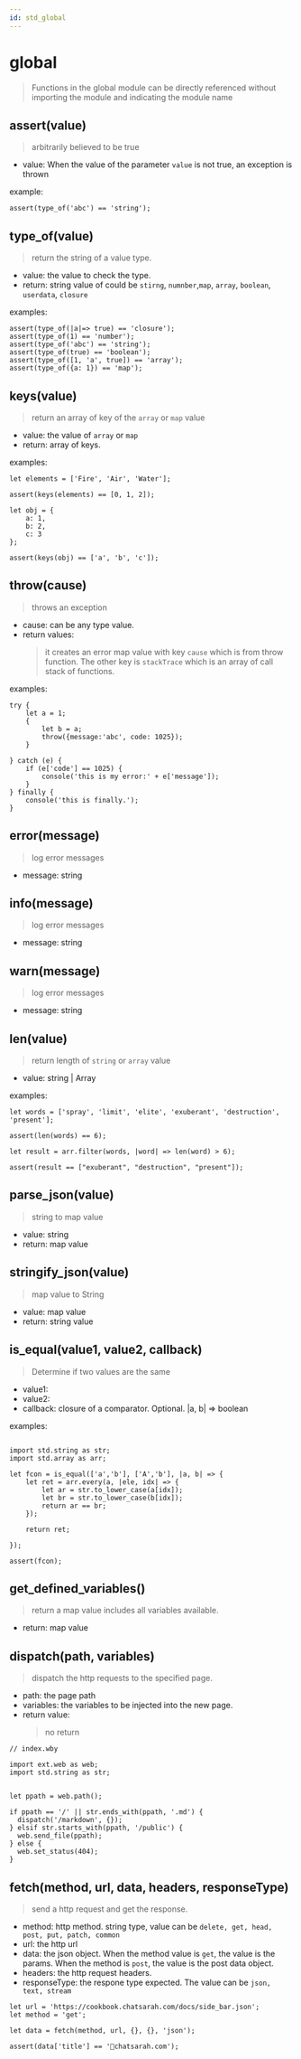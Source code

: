 ```yaml
---
id: std_global
---
```

# global
> Functions in the global module can be directly referenced without importing the module and indicating the module name

## assert(value)
> arbitrarily believed to be true
  - value: When the value of the parameter `value` is not true, an exception is thrown

example:
```
assert(type_of('abc') == 'string');
```


## type_of(value)
> return the string of a value type. 
  - value: the value to check the type. 
  - return: string value of could be `stirng`, `numnber`,`map`, `array`, `boolean`, `userdata`, `closure`

examples:
```
assert(type_of(|a|=> true) == 'closure');
assert(type_of(1) == 'number');
assert(type_of('abc') == 'string');
assert(type_of(true) == 'boolean');
assert(type_of([1, 'a', true]) == 'array');
assert(type_of({a: 1}) == 'map');
```

## keys(value)
> return an array of key of the `array` or `map` value
  - value: the value of `array` or `map`
  - return: array of keys.

examples:
```
let elements = ['Fire', 'Air', 'Water'];

assert(keys(elements) == [0, 1, 2]);

let obj = {
    a: 1,
    b: 2,
    c: 3
};

assert(keys(obj) == ['a', 'b', 'c']);
```

## throw(cause)
> throws an exception
  - cause: can be any type value.
  - return values:
    > it creates an error map value with key `cause` which is from throw function. The other key is `stackTrace` which is an array of call stack of functions.

examples:
```
try {
    let a = 1;
    {
        let b = a;
        throw({message:'abc', code: 1025});
    }
    
} catch (e) {
    if (e['code'] == 1025) {
        console('this is my error:' + e['message']);
    }
} finally {
    console('this is finally.');
}
```

## error(message)
> log error messages
- message: string

## info(message)
> log error messages
- message: string

## warn(message)
> log error messages
- message: string


## len(value)
> return length of `string` or `array` value
- value: string | Array

examples:
```
let words = ['spray', 'limit', 'elite', 'exuberant', 'destruction', 'present'];

assert(len(words) == 6);

let result = arr.filter(words, |word| => len(word) > 6);

assert(result == ["exuberant", "destruction", "present"]);
```

## parse_json(value)
> string to map value
- value: string
- return: map value

## stringify_json(value)
> map value to String
- value: map value
- return: string value

## is_equal(value1, value2, callback)
> Determine if two values are the same
- value1:
- value2:
- callback: closure of a comparator. Optional. |a, b| => boolean

examples:
```

import std.string as str;
import std.array as arr;

let fcon = is_equal(['a','b'], ['A','b'], |a, b| => {
    let ret = arr.every(a, |ele, idx| => {
        let ar = str.to_lower_case(a[idx]);
        let br = str.to_lower_case(b[idx]);
        return ar == br;
    });

    return ret;

});

assert(fcon);
```

## get\_defined\_variables()
> return a map value includes all variables available.
- return: map value




## dispatch(path, variables)
> dispatch the http requests to the specified page.
- path: the page path
- variables: the variables to be injected into the new page.
- return value:
  > no return

```
// index.wby

import ext.web as web;
import std.string as str;


let ppath = web.path();

if ppath == '/' || str.ends_with(ppath, '.md') {
  dispatch('/markdown', {});
} elsif str.starts_with(ppath, '/public') {
  web.send_file(ppath);
} else {
  web.set_status(404);
}

```


## fetch(method, url, data, headers, responseType)
> send a http request and get the response.
- method: http method. string type, value can be `delete, get, head, post, put, patch, common`
- url: the http url
- data: the json object. When the method value is `get`, the value is the params. When the method is `post`, the value is the post data object.
- headers: the http request headers.
- responseType: the respone type expected. The value can be `json, text, stream`

```
let url = 'https://cookbook.chatsarah.com/docs/side_bar.json';
let method = 'get';

let data = fetch(method, url, {}, {}, 'json');

assert(data['title'] == '🦘chatsarah.com');
```